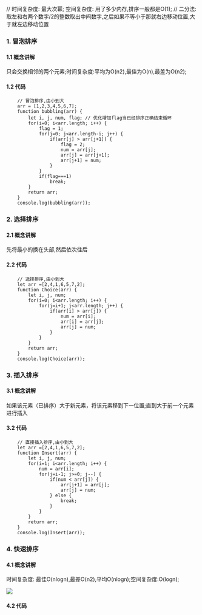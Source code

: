 // 时间复杂度: 最大次幂; 空间复杂度: 用了多少内存,排序一般都是O(1);
// 二分法:取左和右两个数字/2的整数取出中间数字,之后如果不等小于那就右边移动位置,大于就左边移动位置
### 1. 冒泡排序
#### 1.1 概念讲解
只会交换相邻的两个元素;时间复杂度:平均为O(n2),最佳为O(n),最差为O(n2);
#### 1.2 代码
		// 冒泡排序,由小到大
		arr = [1,2,3,4,5,6,7];
		function bubbling(arr) {
			let i, j, num, flag; // 优化增加flag当已经排序正确结束循环
			for(i=0; i<arr.length; i++) {
				flag = 1;
				for(j=0; j<arr.length-i; j++) {
					if(arr[j] > arr[j+1]) {
						flag = 2;
						num = arr[j];
						arr[j] = arr[j+1];
						arr[j+1] = num;
					}
				}
				if(flag===1)
					break;
			}
			return arr;
		}
		console.log(bubbling(arr));
### 2. 选择排序
#### 2.1 概念讲解
先将最小的换在头部,然后依次往后
#### 2.2 代码
		// 选择排序,由小到大
		let arr =[2,4,1,6,5,7,2]; 
		function Choice(arr) {
			let i, j, num;
			for(i=0; i<arr.length; i++) {
				for(j=i+1; j<arr.length; j++) {
					if(arr[i] > arr[j]) {
						num = arr[i];
						arr[i] = arr[j];
						arr[j] = num;
					}
				}
			}
			return arr;
		}
		console.log(Choice(arr));
### 3. 插入排序
#### 3.1 概念讲解
如果该元素（已排序）大于新元素，将该元素移到下一位置;直到大于前一个元素进行插入
#### 3.2 代码
		// 直接插入排序,由小到大
		let arr =[2,4,1,6,5,7,2]; 
		function Insert(arr) {
			let i, j, num;
			for(i=1; i<arr.length; i++) {
				num = arr[i];
				for(j=i-1; j>=0; j--) {
					if(num < arr[j]) {
						arr[j+1] = arr[j];
						arr[j] = num;
					} else {
						break;
					}
				}
			}
			return arr;
		}
		console.log(Insert(arr));
### 4. 快速排序
#### 4.1 概念讲解
时间复杂度: 最佳O(nlogn),最差O(n2),平均O(nlogn);空间复杂度:O(logn);

![](https://camo.githubusercontent.com/b6a25e0ffc22377177c2dc8113e113bd34adc284/68747470733a2f2f75706c6f61642d696d616765732e6a69616e7368752e696f2f75706c6f61645f696d616765732f31323839303831392d336532396239643264393336393035642e706e673f696d6167654d6f6772322f6175746f2d6f7269656e742f7374726970253743696d61676556696577322f322f772f31323430)
#### 4.2 代码

